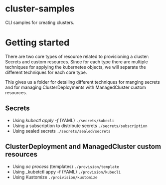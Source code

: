 # cluster-samples
CLI samples for creating clusters.

# Getting started
There are two core types of resource related to provisioning a cluster:  Secrets and custom resources. Since for each type there are multiple techniques for applying the kubernetes objects, we will separate the different techniques for each core type.

This gives us a folder for detailing different techniques for manging secrets and for managing ClusterDeployments with ManagedCluster custom resources.

## Secrets
- Using _*kubectl apply -f*_ (YAML) `./secrets/kubecli`
- Using a subscription to distribute secrets `./secrets/subscription`
- Using sealed secrets `./secrets/sealed/secrets`

## ClusterDeployment and ManagedCluster custom resources
- Using _oc process_ (templates) `./provision/template`
- Using _kubetctl appy -f (YAML) `./provision/kubecli`
- Using Kustomize `./proivision/kustomize`

